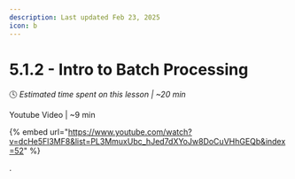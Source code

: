 ```yaml
---
description: Last updated Feb 23, 2025
icon: b
---
```


# 5.1.2 - Intro to Batch Processing

:clock4:  _Estimated time spent on this lesson | \~20 min_

Youtube Video | \~9 min

{% embed url="https://www.youtube.com/watch?v=dcHe5Fl3MF8&list=PL3MmuxUbc_hJed7dXYoJw8DoCuVHhGEQb&index=52" %}

.


